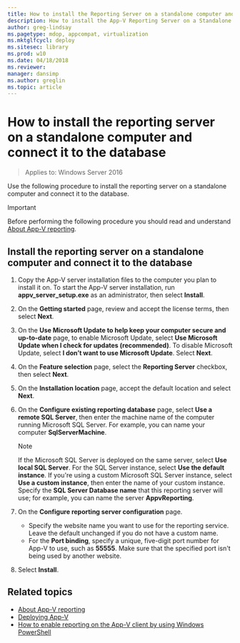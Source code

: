 ```yaml
---
title: How to install the Reporting Server on a standalone computer and connect it to the database (Windows 10)
description: How to install the App-V Reporting Server on a Standalone Computer and Connect it to the Database
author: greg-lindsay
ms.pagetype: mdop, appcompat, virtualization
ms.mktglfcycl: deploy
ms.sitesec: library
ms.prod: w10
ms.date: 04/18/2018
ms.reviewer: 
manager: dansimp
ms.author: greglin
ms.topic: article
---
```

# How to install the reporting server on a standalone computer and connect it to the database

>Applies to: Windows Server 2016

Use the following procedure to install the reporting server on a standalone computer and connect it to the database.

>[!IMPORTANT]
>Before performing the following procedure you should read and understand [About App-V reporting](appv-reporting.md).

## Install the reporting server on a standalone computer and connect it to the database

1. Copy the App-V server installation files to the computer you plan to install it on. To start the App-V server installation, run **appv\_server\_setup.exe** as an administrator, then select **Install**.
2. On the **Getting started** page, review and accept the license terms, then select **Next**.
3. On the **Use Microsoft Update to help keep your computer secure and up-to-date** page, to enable Microsoft Update, select **Use Microsoft Update when I check for updates (recommended)**. To disable Microsoft Update, select **I don’t want to use Microsoft Update**. Select **Next**.
4. On the **Feature selection** page, select the **Reporting Server** checkbox, then select **Next**.
5. On the **Installation location** page, accept the default location and select **Next**.
6. On the **Configure existing reporting database** page, select **Use a remote SQL Server**, then enter the machine name of the computer running Microsoft SQL Server. For example, you can name your computer **SqlServerMachine**.

   > [!NOTE]
    >If the Microsoft SQL Server is deployed on the same server, select **Use local SQL Server**. For the SQL Server instance, select **Use the default instance**. If you're using a custom Microsoft SQL Server instance, select **Use a custom instance**, then enter the name of your custom instance. Specify the **SQL Server Database name** that this reporting server will use; for example, you can name the server **AppvReporting**.
7. On the **Configure reporting server configuration** page.

    * Specify the website name  you want to use for the reporting service. Leave the default unchanged if you do not have a custom name.
    * For the **Port binding**, specify a unique, five-digit port number for App-V to use, such as **55555**. Make sure that the specified port isn't being used by another website.
8. Select **Install**.

 



## Related topics

* [About App-V reporting](appv-reporting.md)
* [Deploying App-V](appv-deploying-appv.md)
* [How to enable reporting on the App-V client by using Windows PowerShell](appv-enable-reporting-on-the-appv-client-with-powershell.md)

